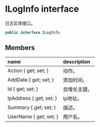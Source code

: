 # ILogInfo interface

日志实体接口。

``` c#
public interface ILogInfo
```

## Members

| name | description |
| :----- | :----- |
|Action { get; set; }	|动作。|
|AddDate { get; set; }	|添加时间。|
|Id { get; set; }	|自增长主键。|
|IpAddress { get; set; }	|Ip地址。|
|Summary { get; set; }	|描述。|
|UserName { get; set; }	|用户名。|

